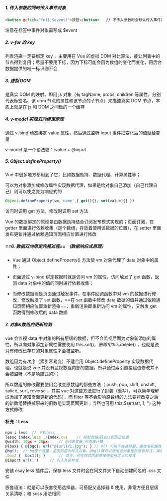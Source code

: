 ##### 1. 传入参数的同时传入事件对象

```html
<button @click="fn(1,$event)">按钮</button>	// 不传入参数时会默认传入事件对象
```

注意在标签中事件对象需写成 $event 

##### 2. v-for 的 key

列表渲染一定要绑定 key ，主要用在 Vue 的虚拟 DOM 对比算法，能让列表中的节点得到复用；尽量不要用下标，因为下标可能会因为数组的变化而变化，用后台数据提供的唯一标识则不会

##### 3. 虚拟 DOM

是真实 DOM 的映射，即用 js 对象（有 tagName, props, children 等属性，分别代表标签名、该 dom 节点的属性和该节点的子节点）来描述真实 DOM 节点，本质上就是在 js 和 DOM 之间做的一个缓存

##### 4. v-model 实现双向绑定原理

通过 v-bind 动态绑定 value 属性，然后通过监听 input 事件把变化后的值赋给变量

v-model 是一个语法糖：:value + @input 

##### 5. Object.defineProperty()

Vue 中很多地方都用到了它，比如数据劫持、数据代理、计算属性等；

可以为对象添加或修改属性实现数据代理，如果是给对象自己添加（自己代理自己）则可以使之变为响应式的

```js
Object.defineProperty(vm,'name',{ get(){}, set(value){} })
```

访问时调用 get 方法，修改时调用 set 方法

Vue 的数据绑定的原理是由数据劫持结合订阅发布模式实现的；页面订阅，在 getter 里面进行依赖收集（是个数组，存放着使用该数据的位置），在 setter 里面发布更新并通过依赖通知页面相应位置进行修改

##### ==6. 数据双向绑定完整过程== （数据响应式原理）

- Vue 通过 Object.defineProperty() 方法使 vm 对象代理了 data 对象中的属性；

- 页面通过 v-bind 绑定数据时就是访问 vm 的属性，访问触发了 get 函数，返回 data 对象中的值的同时进行依赖收集；

- 而修改数据则是页面通过触发事件，在事件回调函数中对 vm 的数据进行修改，修改触发了 set 函数，==在 set 函数中修改 data 数据的值并通过依赖通知页面相应位置重新渲染==，重新渲染即重新访问 vm 的属性，又触发 get 函数得到修改后的 data 数据

##### 7. 对象&数组的更新检测

vue 会监视 data 中对象的所有层级的数据，但不会监视后面为对象新添加的属性，所以向对象添加新属性需要使用 this.$set() ，删除用 this.$delete() ，也就是说只有修改已存在的对象属性才会被监听。

数组因为有次序（索引容易变）不适合用 Object.defineProperty 实现数据代理，也就是说 vue 并没有监视数组内部的数据，所以通过索引直接赋值修改并不会被监听（不是响应式的）；

所以数组的修改需要使用会改变原数组的那些方法（ push, pop, shift, unshift, splice, sort, reverse ，其实 vue 对这些方法进行了封装（重写），可以简单理解成添加了通知页面更新的代码），而 filter 等不会影响原数组的方法要将改变之后的新数组替换掉原来的旧数组实现页面更新；当然也可用 this.$set(arr, 1, '') 这种方式修改





#### 补充：Less 

```js
npm i less	// 下载less
lessc index.less ./index.css	// 控制台编译less到指定位置
@width: 10px + 20px;	// @代表变量,可直接计算
@{box} { @{bgc}: url("@{url}/1.jpg"); }	// @{} 可用于在选择器、属性名和属性值中使用变量
@bg();	// bg是个变量，里面的值为样式对象，@bg()就可以使用该对象里的所有样式，类似混合
.box2 { .box1(); }		// 混合，可在样式内部直接使用已定义的样式
@import url('')		// 引入外部样式
```

安装 esay less 插件后，保存 less 文件时会在同文件夹下自动创建同名的 .css 文件

嵌套语法：就是可以嵌套使用选择器，可搭配父选择器 & 使用，非常方便且层级关系清晰；和 scss 用法相同



